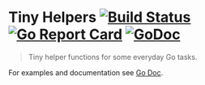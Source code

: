 # Tiny Helpers [![Build Status](https://travis-ci.org/fastbill/go-tiny-helpers.svg?branch=master)](https://travis-ci.org/fastbill/go-tiny-helpers) [![Go Report Card](https://goreportcard.com/badge/github.com/fastbill/go-tiny-helpers)](https://goreportcard.com/report/github.com/fastbill/go-tiny-helpers) [![GoDoc](https://godoc.org/github.com/fastbill/go-tiny-helpers?status.svg)](https://godoc.org/github.com/fastbill/go-tiny-helpers)

> Tiny helper functions for some everyday Go tasks.

For examples and documentation see [Go Doc](https://godoc.org/github.com/fastbill/go-tiny-helpers).
